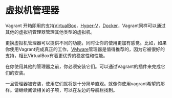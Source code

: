 # 虚拟机管理器

Vagrant 开箱即用的支持[VirtualBox](https://www.virtualbox.org/)，[Hyper-V](https://www.microsoft.com/hyper-v)，[Docker](https://www.docker.io/)，Vagrant同样可以通过其他的虚拟机管理器管理其他类型的虚拟机。

更换虚拟机管理器可以提供不同的功能，同时让你的使用更加有感觉。比如，如果你使用Vagrant完成真正的工作，[VMware](https://www.vmware.com/)管理器是值得推荐的，因为它被很好的支持，相比VirtualBox有着更优秀的稳定性和性能。

在你使用其他的管理器之前，你必须安装它们。可以通过Vagrant的插件来完成它们的安装。

一旦管理器被安装，使用它们就将是十分简单直观。就像你使用vagrant希望的那样。请继续阅读相关的子项，可以在左边的导航栏找到。

